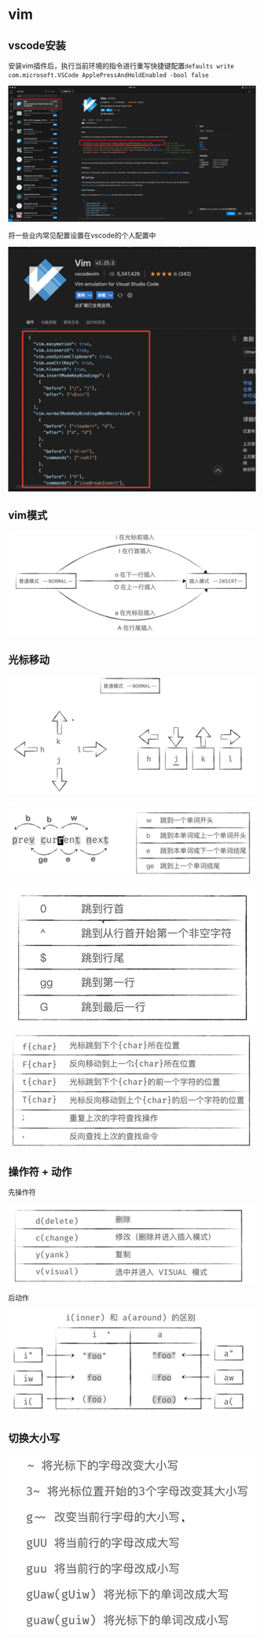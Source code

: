 # vim

## vscode安装

安装vim插件后，执行当前环境的指令进行重写快捷键配置`defaults write com.microsoft.VSCode ApplePressAndHoldEnabled -bool false  ` 

![image-20230831112835394](https://raw.githubusercontent.com/caifeng123/pictures/master/image-20230831112835394.png)

将一些业内常见配置设置在vscode的个人配置中

![image-20230831150016002](https://raw.githubusercontent.com/caifeng123/pictures/master/image-20230831150016002.png)

## vim模式

![image-20230829152943054](https://raw.githubusercontent.com/caifeng123/pictures/master/image-20230829152943054.png)

## 光标移动

![image-20230829153308050](https://raw.githubusercontent.com/caifeng123/pictures/master/image-20230829153308050.png)

![image-20230829153550252](https://raw.githubusercontent.com/caifeng123/pictures/master/image-20230829153550252.png)

![image-20230829153740889](https://raw.githubusercontent.com/caifeng123/pictures/master/image-20230829153740889.png)

![image-20230829153844289](https://raw.githubusercontent.com/caifeng123/pictures/master/image-20230829153844289.png)

## 操作符 + 动作

先操作符

![image-20230829154510969](https://raw.githubusercontent.com/caifeng123/pictures/master/image-20230829154510969.png)

后动作

![image-20230829154227599](https://raw.githubusercontent.com/caifeng123/pictures/master/image-20230829154227599.png)

## 切换大小写

![image-20230829160452521](https://raw.githubusercontent.com/caifeng123/pictures/master/image-20230829160452521.png)
